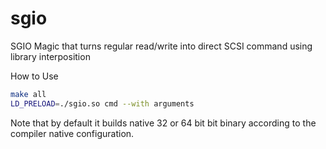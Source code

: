 # sgio

SGIO Magic that turns regular read/write into direct SCSI command
using library interposition

How to Use

```sh
make all
LD_PRELOAD=./sgio.so cmd --with arguments
```

Note that by default it builds native 32 or 64 bit bit binary according to the
compiler native configuration.

